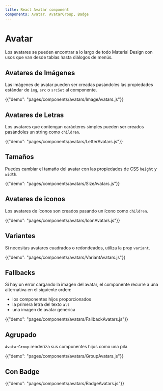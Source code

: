 ```yaml
---
title: React Avatar component
components: Avatar, AvatarGroup, Badge
---
```


# Avatar

<p class="description">Los avatares se pueden encontrar a lo largo de todo Material Design con usos que van desde tablas hasta diálogos de menús.</p>

## Avatares de Imágenes

Las imágenes de avatar pueden ser creadas pasándoles las propiedades estándar de `img`, `src` o `srcSet` al componente.

{{"demo": "pages/components/avatars/ImageAvatars.js"}}

## Avatares de Letras

Los avatares que contengan carácteres simples pueden ser creados pasándoles un string como `children`.

{{"demo": "pages/components/avatars/LetterAvatars.js"}}

## Tamaños

Puedes cambiar el tamaño del avatar con las propiedades de CSS `height` y `width`.

{{"demo": "pages/components/avatars/SizeAvatars.js"}}

## Avatares de iconos

Los avatares de íconos son creados pasando un ícono como `children`.

{{"demo": "pages/components/avatars/IconAvatars.js"}}

## Variantes

Si necesitas avatares cuadrados o redondeados, utiliza la prop `variant`.

{{"demo": "pages/components/avatars/VariantAvatars.js"}}

## Fallbacks

Si hay un error cargando la imagen del avatar, el componente recurre a una alternativa en el siguiente orden:

- los componentes hijos proporcionados
- la primera letra del texto `alt`
- una imagen de avatar generica

{{"demo": "pages/components/avatars/FallbackAvatars.js"}}

## Agrupado

`AvatarGroup` renderiza sus componentes hijos como una pila.

{{"demo": "pages/components/avatars/GroupAvatars.js"}}

## Con Badge

{{"demo": "pages/components/avatars/BadgeAvatars.js"}}